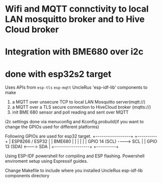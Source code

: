 # Wifi and MQTT connctivity to local LAN mosquitto broker and to Hive Cloud broker
# Integration with BME680 over i2c 
# done with esp32s2 target

Uses APIs from `esp-tls` `esp-mqtt` UncleRus 'esp-idf-lib'  components to make

1) a MQTT over unsecure TCP to local LAN Mosquitto server(mqtt://)
2) a MQTT over a TLS secure connection to HiveCloud broker (mqtts://)
3) init BME 680 sensor and poll reading and sent over MQTT
 
i2c settings done via menuconfig and Kconfig.probuild(if you want to change the GPIOs used for different platforms)

Following GPIOs are used for esp32 target.
 +------------------+   +----------+
 | ESP8266 / ESP32  |   | BME680   |
 |                  |   |          |
 |   GPIO 14 (SCL)  ----> SCL      |
 |   GPIO 13 (SDA)  <---> SDA      |
 +------------------+   +----------+

Using ESP-IDF powershell for compiling and ESP flashing.
Powershell enviroment setup using Espressif guides.

Change Makefile to include where you installed UncleRus esp-idf-lib components directory